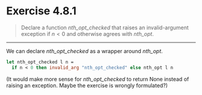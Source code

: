 # Exercise 4.8.1

> Declare a function $\mathit{nth\_opt\_checked}$ that raises an invalid-argument exception if $n < 0$ and otherwise agrees with $\mathit{nth\_opt}$.

---

We can declare $\mathit{nth\_opt\_checked}$ as a wrapper around $\mathit{nth\_opt}$.
```ocaml
let nth_opt_checked l n =
  if n < 0 then invalid_arg "nth_opt_checked" else nth_opt l n
```

(It would make more sense for $\mathit{nth\_opt\_checked}$ to return $\mathsf{None}$ instead of raising an exception.
Maybe the exercise is wrongly formulated?)
